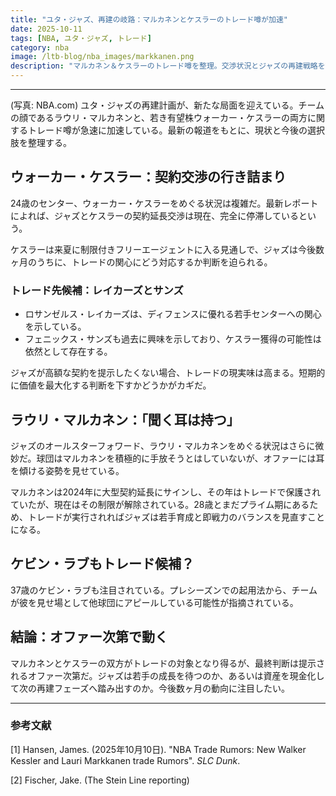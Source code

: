 ```yaml
---
title: "ユタ・ジャズ、再建の岐路：マルカネンとケスラーのトレード噂が加速"
date: 2025-10-11
tags: [NBA, ユタ・ジャズ, トレード]
category: nba
image: /ltb-blog/nba_images/markkanen.png
description: "マルカネン＆ケスラーのトレード噂を整理。交渉状況とジャズの再建戦略を読み解きます。"
---
```


---

(写真: NBA.com)
ユタ・ジャズの再建計画が、新たな局面を迎えている。チームの顔であるラウリ・マルカネンと、若き有望株ウォーカー・ケスラーの両方に関するトレード噂が急速に加速している。最新の報道をもとに、現状と今後の選択肢を整理する。

## ウォーカー・ケスラー：契約交渉の行き詰まり

24歳のセンター、ウォーカー・ケスラーをめぐる状況は複雑だ。最新レポートによれば、ジャズとケスラーの契約延長交渉は現在、完全に停滞しているという。

ケスラーは来夏に制限付きフリーエージェントに入る見通しで、ジャズは今後数ヶ月のうちに、トレードの関心にどう対応するか判断を迫られる。

### トレード先候補：レイカーズとサンズ

- ロサンゼルス・レイカーズは、ディフェンスに優れる若手センターへの関心を示している。
- フェニックス・サンズも過去に興味を示しており、ケスラー獲得の可能性は依然として存在する。

ジャズが高額な契約を提示したくない場合、トレードの現実味は高まる。短期的に価値を最大化する判断を下すかどうかがカギだ。

## ラウリ・マルカネン：「聞く耳は持つ」

ジャズのオールスターフォワード、ラウリ・マルカネンをめぐる状況はさらに微妙だ。球団はマルカネンを積極的に手放そうとはしていないが、オファーには耳を傾ける姿勢を見せている。

マルカネンは2024年に大型契約延長にサインし、その年はトレードで保護されていたが、現在はその制限が解除されている。28歳とまだプライム期にあるため、トレードが実行されればジャズは若手育成と即戦力のバランスを見直すことになる。

## ケビン・ラブもトレード候補？

37歳のケビン・ラブも注目されている。プレシーズンでの起用法から、チームが彼を見せ場として他球団にアピールしている可能性が指摘されている。

## 結論：オファー次第で動く

マルカネンとケスラーの双方がトレードの対象となり得るが、最終判断は提示されるオファー次第だ。ジャズは若手の成長を待つのか、あるいは資産を現金化して次の再建フェーズへ踏み出すのか。今後数ヶ月の動向に注目したい。

---

### 参考文献

[1] Hansen, James. (2025年10月10日). "NBA Trade Rumors: New Walker Kessler and Lauri Markkanen trade Rumors". *SLC Dunk*.

[2] Fischer, Jake. (The Stein Line reporting)
